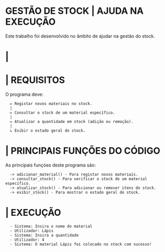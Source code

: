 <h1>GESTÃO DE STOCK | AJUDA NA EXECUÇÃO</h1>
<p> Este trabalho foi desenvolvido no âmbito de ajudar na gestão do stock. 

<h1> |  </h1>


<h1> | REQUISITOS </h1>

<p>   O programa deve: </p>
      
      ↦ Registar novos materiais no stock.
      |
      ↦ Consultar o stock de um material específico.
      |
      ↦ Atualizar a quantidade em stock (adição ou remoção).
      |
      ↳ Exibir o estado geral do stock.

<h1> | PRINCIPAIS FUNÇÕES DO CÓDIGO </h1>

<p>As principais funçóes deste programa são: </p>
      
      -> adicionar_material() - Para registar novos materiais.
      -> consultar_stock() - Para verificar o stock de um material específico.
      -> atualizar_stock() - Para adicionar ou remover itens do stock.
      -> exibir_stock() - Para mostrar o estado geral do stock.

<h1> | EXECUÇÃO </h1>
      
      - Sistema: Insira o nome do material
      - Utilizador: Lápis
      - Sistema: Insira a quantidade
      - Utilizador: 4
      - Sistema: O material Lápis foi colocado no stock com sucesso!
